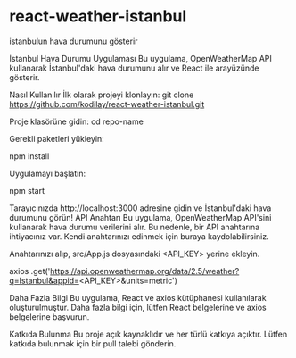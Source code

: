 # react-weather-istanbul
istanbulun hava durumunu gösterir

İstanbul Hava Durumu Uygulaması
Bu uygulama, OpenWeatherMap API kullanarak İstanbul'daki hava durumunu alır ve React ile arayüzünde gösterir.

Nasıl Kullanılır
İlk olarak projeyi klonlayın:
git clone https://github.com/kodilay/react-weather-istanbul.git

Proje klasörüne gidin:
cd repo-name

Gerekli paketleri yükleyin:

npm install

Uygulamayı başlatın:

npm start

Tarayıcınızda http://localhost:3000 adresine gidin ve İstanbul'daki hava durumunu görün!
API Anahtarı
Bu uygulama, OpenWeatherMap API'sini kullanarak hava durumu verilerini alır. Bu nedenle, bir API anahtarına ihtiyacınız var. Kendi anahtarınızı edinmek için buraya kaydolabilirsiniz.

Anahtarınızı alıp, src/App.js dosyasındaki <API_KEY> yerine ekleyin.

axios
  .get('https://api.openweathermap.org/data/2.5/weather?q=Istanbul&appid=<API_KEY>&units=metric')


Daha Fazla Bilgi
Bu uygulama, React ve axios kütüphanesi kullanılarak oluşturulmuştur. Daha fazla bilgi için, lütfen React belgelerine ve axios belgelerine başvurun.

Katkıda Bulunma
Bu proje açık kaynaklıdır ve her türlü katkıya açıktır. Lütfen katkıda bulunmak için bir pull talebi gönderin.
